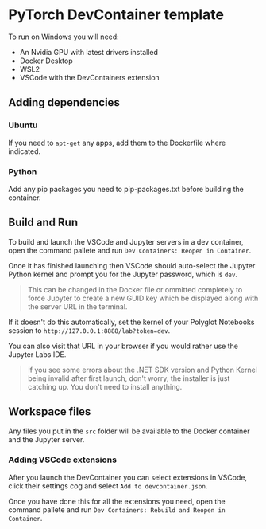 # PyTorch DevContainer template

To run on Windows you will need:

- An Nvidia GPU with latest drivers installed
- Docker Desktop
- WSL2
- VSCode with the DevContainers extension

## Adding dependencies

### Ubuntu
If you need to `apt-get` any apps, add them to the Dockerfile where indicated.

### Python
Add any pip packages you need to pip-packages.txt before building the container.

## Build and Run
To build and launch the VSCode and Jupyter servers in a dev container, open the command pallete and run `Dev Containers: Reopen in Container`.

Once it has finished launching then VSCode should auto-select the Jupyter Python kernel and prompt you for the Jupyter password, which is `dev`.

> This can be changed in the Docker file or ommitted completely to force Jupyter to create a new GUID key which be displayed along with the server URL in the terminal.

If it doesn't do this automatically, set the kernel of your Polyglot Notebooks session to `http://127.0.0.1:8888/lab?token=dev`.

You can also visit that URL in your browser if you would rather use the Jupyter Labs IDE.

> If you see some errors about the .NET SDK version and Python Kernel being invalid after first launch, don't worry, the installer is just catching up. You don't need to install anything.


## Workspace files
Any files you put in the `src` folder will be available to the Docker container and the Jupyter server.

### Adding VSCode extensions
After you launch the DevContainer you can select extensions in VSCode, click their settings cog and select `Add to devcontainer.json`.

Once you have done this for all the extensions you need, open the command pallete and run `Dev Containers: Rebuild and Reopen in Container`.
